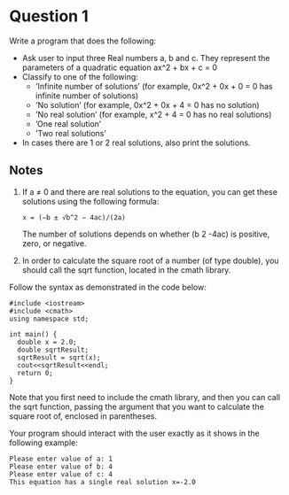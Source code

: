 # Question 1

Write a program that does the following:

* Ask user to input three Real numbers a, b and c. They represent the parameters of a
quadratic equation ax^2 + bx + c = 0
* Classify to one of the following:
    - ’Infinite number of solutions’ (for example, 0x^2 + 0x + 0 = 0 has infinite
      number of solutions)
    - ’No solution’ (for example, 0x^2 + 0x + 4 = 0 has no solution)
    - ’No real solution’ (for example, x^2 + 4 = 0 has no real solutions)
    - ’One real solution’
    - ’Two real solutions’
* In cases there are 1 or 2 real solutions, also print the solutions.

## Notes

1. If a ≠ 0 and there are real solutions to the equation, you can get these solutions using
   the following formula:

       x = (−b ± √b^2 − 4ac)/(2a)

   The number of solutions depends on whether (b 2 -4ac) is positive, zero, or negative.

2. In order to calculate the square root of a number (of type double), you should call the
   sqrt function, located in the cmath library.

Follow the syntax as demonstrated in the code below:

    #include <iostream>
    #include <cmath>
    using namespace std;
    
    int main() {
      double x = 2.0;
      double sqrtResult;
      sqrtResult = sqrt(x);
      cout<<sqrtResult<<endl;
      return 0;
    }

Note that you first need to include the cmath library, and then you can call the sqrt
function, passing the argument that you want to calculate the square root of, enclosed in
parentheses.

Your program should interact with the user exactly as it shows in the following example:

    Please enter value of a: 1
    Please enter value of b: 4
    Please enter value of c: 4
    This equation has a single real solution x=-2.0